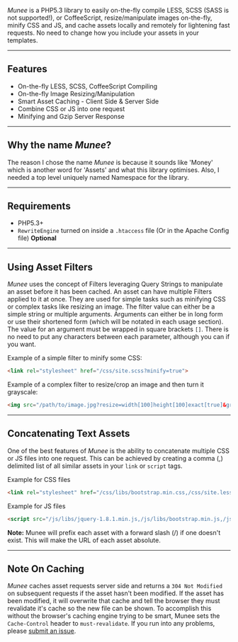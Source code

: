 *Munee* is a PHP5.3 library to easily on-the-fly compile LESS, SCSS (SASS is not supported!), or CoffeeScript, resize/manipulate images on-the-fly, minify CSS and JS, and cache assets locally and remotely for lightening fast requests. No need to change how you include your assets in your templates.
______

## Features

* On-the-fly LESS, SCSS, CoffeeScript Compiling
* On-the-fly Image Resizing/Manipulation
* Smart Asset Caching - Client Side & Server Side
* Combine CSS or JS into one request
* Minifying and Gzip Server Response
______

## Why the name *Munee*?

The reason I chose the name *Munee* is because it sounds like 'Money' which is another word for 'Assets' and what this library optimises. Also, I needed a top level uniquely named Namespace for the library.
______

## Requirements

+ PHP5.3+
+ `RewriteEngine` turned on inside a `.htaccess` file (Or in the Apache Config file) **Optional**
______

<h2 id="using-asset-filters">Using Asset Filters</h2>

*Munee* uses the concept of Filters leveraging Query Strings to manipulate an asset before it has been cached.  An asset can have multiple Filters applied to it at once.  They are used for simple tasks such as minifying CSS or complex tasks like resizing an image.  The filter value can either be a simple string or multiple arguments. Arguments can either be in long form or use their shortened form (which will be notated in each usage section).  The value for an argument must be wrapped in square brackets `[]`. There is no need to put any characters between each parameter, although you can if you want.

Example of a simple filter to minify some CSS:
```html
<link rel="stylesheet" href="/css/site.scss?minify=true">
```

Example of a complex filter to resize/crop an image and then turn it grayscale:
```html
<img src="/path/to/image.jpg?resize=width[100]height[100]exact[true]&grayscale=true">
```
______

<h2 id="concatenating-text-assets">Concatenating Text Assets</h2>

One of the best features of *Munee* is the ability to concatenate multiple CSS or JS files into one request. This can be achieved by creating a comma (,) delimited list of all similar assets in your `link` or `script` tags.

Example for CSS files
```html
<link rel="stylesheet" href="/css/libs/bootstrap.min.css,/css/site.less">
```

Example for JS files
```html
<script src="/js/libs/jquery-1.8.1.min.js,/js/libs/bootstrap.min.js,/js/site.js"></script>
```

**Note:** Munee will prefix each asset with a forward slash (/) if one doesn't exist. This will make the URL of each asset absolute.
______

## Note On Caching

*Munee* caches asset requests server side and returns a `304 Not Modified` on subsequent requests if the asset hasn't been modified. If the asset has been modified, it will overwrite that cache and tell the browser they must revalidate it's cache so the new file can be shown. To accomplish this without the browser's caching engine trying to be smart, Munee sets the `Cache-Control` header to `must-revalidate`.  If you run into any problems, please [submit an issue](https://github.com/meenie/munee/issues).